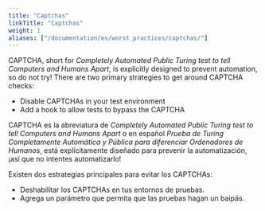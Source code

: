 ```yaml
---
title: "Captchas"
linkTitle: "Captchas"
weight: 1
aliases: ["/documentation/es/worst_practices/captchas/"]    
---
```


CAPTCHA, short for _Completely Automated Public Turing test
to tell Computers and Humans Apart_,
is explicitly designed to prevent automation, so do not try!
There are two primary strategies to get around CAPTCHA checks:

* Disable CAPTCHAs in your test environment
* Add a hook to allow tests to bypass the CAPTCHA

CAPTCHA es la abreviatura de _Completely Automated Public Turing test
to tell Computers and Humans Apart_ o en español _Prueba de Turing Completamente 
Automática y Pública para diferenciar Ordenadores de Humanos_,
está explícitamente diseñado para prevenir la automatización, ¡así que no intentes 
automatizarlo!

Existen dos estrategias principales para evitar los CAPTCHAs:

* Deshabilitar los CAPTCHAs en tus entornos de pruebas.
* Agrega un parámetro que permita que las pruebas hagan un baipás.
